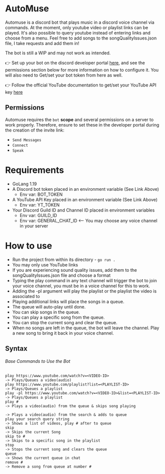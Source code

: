 # AutoMuse
Automuse is a discord bot that plays music in a discord voice channel via commands. At the moment, only youtube video or playlist links can be played. It's also possible to query youtube instead of entering links and choose from a menu. Feel free to add songs to the songQualityIssues.json file, I take requests and add them in!

The bot is still a WIP and may not work as intended.

:point_right: Set up your bot on the discord developer portal [here](https://discord.com/developers/applications), and see the permissions section below for more information on how to configure it. You will also need to Get/set your bot token from here as well.

:point_right: Follow the official YouTube documentation to get/set your YouTube API key [here](https://developers.google.com/youtube/v3/docs)

## Permissions

Automuse requires the `bot` **scope** and several permissions on a server to work properly. Therefore, ensure to set these in the developer portal during the creation of the invite link:
- `Send Messages`
- `Connect`
- `Speak`

# Requirements
- GoLang 1.19
- A Discord bot token placed in an environment variable (See Link Above)
     - Env var: BOT_TOKEN
- A YouTube API Key placed in an environment variable (See Link Above)
    - Env var: YT_TOKEN
- Your Discord Guild ID and Channel ID placed in environment variables
    - Env var: GUILD_ID
    - Env var: GENERAL_CHAT_ID <-- You may choose any voice channel in your server

# How to use
- Run the project from within its directory - `go run .`
- You may only use YouTube links
- If you are experiencing sound quality issues, add them to the songQualityIssues.json file and choose a format
- Typing the play command in any text channel will trigger the bot to join your voice channel, you must be in a voice channel for this to work.
- Adding the -pl argument will play the playlist or the playlist the video is associated to
- Playing additional links will place the songs in a queue. 
- The queue will auto-play until done.
- You can skip songs in the queue.
- You can play a specific song from the queue.
- You can stop the current song and clear the queue.
- When no songs are left in the queue, the bot will leave the channel. Play a new song to bring it back in your voice channel.

## Syntax
###### Base Commands to Use the Bot
````
play https://www.youtube.com/watch?v=<VIDEO-ID>                         -> Plays/Queues a video(audio)
play https://www.youtube.com/playlist?list=<PLAYLIST-ID>                -> Plays/Queues a playlist
play -pl https://www.youtube.com/watch?v=<VIDEO-ID>&list=<PLAYLIST-ID>  -> Plays/Queues a playlist
play #                                                                  -> Plays a video(audio) from the queue & skips song playing
                                                                        -> Plays a video(audio) from the search & adds to queue
play your search query string                                           -> Shows a list of videos, play # after to queue
skip                                                                    -> Skips the current Song
skip to #                                                               -> Skips to a specific song in the playlist
stop                                                                    -> Stops the current song and clears the queue
queue                                                                   -> Shows the current queue in chat
remove #                                                                -> Remove a song from queue at number #
````